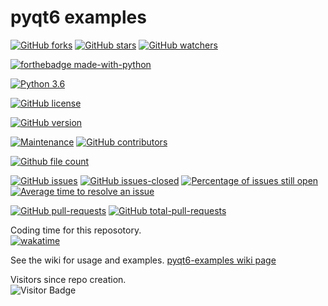 # pyqt6 examples
[![GitHub forks](https://img.shields.io/github/forks/Lerking/pyqt6-examples.svg?style=social&label=Fork&maxAge=2592000)](https://GitHub.com/Lerking/pyqt6-examples/forks/)
[![GitHub stars](https://img.shields.io/github/stars/Lerking/pyqt6-examples.svg?style=social&label=Star&maxAge=2592000)](https://GitHub.com/Lerking/pyqt6-examples/stargazers/)
[![GitHub watchers](https://img.shields.io/github/watchers/Lerking/pyqt6-examples.svg?style=social&label=Watch&maxAge=2592000)](https://GitHub.com/Lerking/pyqt6-examples/watchers/)

[![forthebadge made-with-python](http://ForTheBadge.com/images/badges/made-with-python.svg)](https://www.python.org/)

[![Python 3.6](https://img.shields.io/badge/python-3.6+-blue.svg)](https://www.python.org/downloads/release/python-360/)

[![GitHub license](https://img.shields.io/github/license/Lerking/golang-repo-template.svg)](https://github.com/Lerking/golang-repo-template/blob/master/LICENSE)

[![GitHub version](https://badge.fury.io/gh/Lerking-pyqt6-examples.svg)](https://github.com/Lerking/pyqt6-examples)

[![Maintenance](https://img.shields.io/badge/Maintained%3F-yes-green.svg)](https://GitHub.com/Lerking/pyqt6-examples.github.io/graphs/commit-activity)
[![GitHub contributors](https://img.shields.io/github/contributors/Lerking/pyqt6-examples.svg)](https://GitHub.com/Lerking/pyqt6-examples/graphs/contributors/)

[![Github file count](https://img.shields.io/github/directory-file-count/Lerking/pyqt6-examples)]()

[![GitHub issues](https://img.shields.io/github/issues/Lerking/pyqt6-examples.svg)](https://GitHub.com/Lerking/pyqt6-examples/issues/)
[![GitHub issues-closed](https://img.shields.io/github/issues-closed/Lerking/pyqt6-examples.svg)](https://GitHub.com/Lerking/pyqt6-examples/issues?q=is%3Aissue+is%3Aclosed)
[![Percentage of issues still open](http://isitmaintained.com/badge/open/Lerking/pyqt6-examples.svg)](http://isitmaintained.com/project/Lerking/pyqt6-examples "Percentage of issues still open")
[![Average time to resolve an issue](http://isitmaintained.com/badge/resolution/Lerking/pyqt6-examples.svg)](http://isitmaintained.com/project/Lerking/pyqt6-examples "Average time to resolve an issue")

[![GitHub pull-requests](https://img.shields.io/github/issues-pr/Lerking/pyqt6-examples.svg)](https://GitHub.com/Lerking/pyqt6-examples/pull)
[![GitHub total-pull-requests](https://badgen.net/github/prs/Lerking/pyqt6-examples)](https://GitHub.com/Lerking/pyqt6-examples/pull)

Coding time for this reposotory.</br>
[![wakatime](https://wakatime.com/badge/user/d43f2852-fd6f-45b4-b713-558ad18204d4/project/120fb5df-5afd-4241-adbb-34ce9f795296.svg)](https://wakatime.com/badge/user/d43f2852-fd6f-45b4-b713-558ad18204d4/project/120fb5df-5afd-4241-adbb-34ce9f795296)

See the wiki for usage and examples.
[pyqt6-examples wiki page](https://github.com/Lerking/pyqt6-examples/wiki)

Visitors since repo creation.</br>
![Visitor Badge](https://visitor-badge.laobi.icu/badge?page_id=Lerking.pyqt6-examples)